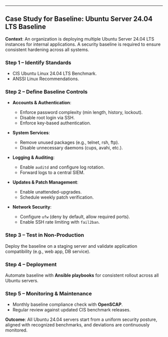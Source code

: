 ---

## Case Study for Baseline: Ubuntu Server 24.04 LTS Baseline

**Context**: An organization is deploying multiple Ubuntu Server 24.04 LTS instances for internal applications. A security baseline is required to ensure consistent hardening across all systems.  

### Step 1 – Identify Standards
- CIS Ubuntu Linux 24.04 LTS Benchmark.  
- ANSSI Linux Recommendations.  

### Step 2 – Define Baseline Controls
- **Accounts & Authentication**:  
  - Enforce password complexity (min length, history, lockout).  
  - Disable root login via SSH.  
  - Enforce key-based authentication.  

- **System Services**:  
  - Remove unused packages (e.g., telnet, rsh, ftp).  
  - Disable unnecessary daemons (cups, avahi, etc.).  

- **Logging & Auditing**:  
  - Enable `auditd` and configure log rotation.  
  - Forward logs to a central SIEM.  

- **Updates & Patch Management**:  
  - Enable unattended-upgrades.  
  - Schedule weekly patch verification.  

- **Network Security**:  
  - Configure `ufw` (deny by default, allow required ports).  
  - Enable SSH rate limiting with `fail2ban`.  

### Step 3 – Test in Non-Production
Deploy the baseline on a staging server and validate application compatibility (e.g., web app, DB service).  

### Step 4 – Deployment
Automate baseline with **Ansible playbooks** for consistent rollout across all Ubuntu servers.  

### Step 5 – Monitoring & Maintenance
- Monthly baseline compliance check with **OpenSCAP**.  
- Regular review against updated CIS benchmark releases.  

**Outcome**: All Ubuntu 24.04 servers start from a uniform security posture, aligned with recognized benchmarks, and deviations are continuously monitored.  
